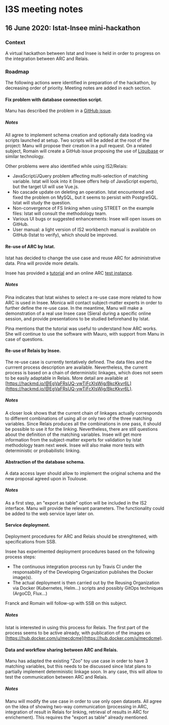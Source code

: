 # I3S meeting notes

## 16 June 2020: Istat-Insee mini-hackathon

### Context

A virtual hackathon between Istat and Insee is held in order to progress on the integration between ARC and Relais.

### Roadmap

The following actions were identified in preparation of the hackathon, by decreasing order of priority. Meeting notes are added in each section.

#### Fix problem with database connection script.

Manu has described the problem in a [GitHub issue](https://github.com/mecdcme/is2/issues/26).

##### Notes

All agree to implement schema creation and optionally data loading via scripts launched at setup. Two scripts will be added at the root of the project: Manu will propose their creation in a pull request. On a related subject, Romain will create a GitHub issue proposing the use of [Liquibase](https://www.liquibase.org/) or similar technology.

Other problems were also identified while using IS2/Relais:

  * JavaScript/JQuery problem affecting multi-selection of matching variable. Istat will look into it (Insee offers help of JavaScript experts), but the target UI will use Vue.js.
  * No cascade update on deleting an operation. Istat encountered and fixed the problem on MySQL, but it seems to persist with PostgreSQL. Istat will study the question.
  * Non-convergence of FS linking when using STREET on the example files: Istat will consult the methodology team.
  * Various UI bugs or suggested enhancements: Insee will open issues on GitHub.
  * User manual: a light version of IS2 workbench manual is available on GitHub (Istat to verify), which should be improved.


#### Re-use of ARC by Istat.

Istat has decided to change the use case and reuse ARC for administrative data. Pina will provide more details.

Insee has provided a [tutorial](https://hackmd.io/@EgVaFRsUQ-ywTiFcXIsWig/rJzPiJp3U#/) and an online ARC [test instance](http://vps770178.ovh.net:8080/arc-web/).

##### Notes

Pina indicates that Istat wishes to select a re-use case more related to how ARC is used in Insee. Monica will contact subject-matter experts in order to further define the re-use case. In the meantime, Manu will make a demonstration of a real use Insee case (Siera) during a specific online session, and provide presentations to be studied beforehand by Istat.

Pina mentions that the tutorial was useful to understand how ARC works. She will continue to use the software with Mauro, with support from Manu in case of questions.


#### Re-use of Relais by Insee.

The re-use case is currently tentatively defined. The data files and the currrent process description are available. Nevertheless, the current process is based on a chain of deterministic linkages, which does not seem to be easily adaptable in Relais. More detail are available at [https://hackmd.io/@EgVaFRsUQ-ywTiFcXIsWig/BkcKkvr6L](https://hackmd.io/@EgVaFRsUQ-ywTiFcXIsWig/BkcKkvr6L).

##### Notes

A closer look shows that the current chain of linkages actually corresponds to different combinations of using all or only two of the three matching variables. Since Relais produces all the combinations in one pass, it should be possible to use it for the linking. Nevertheless, there are still questions about the definition of the matching variables. Insee will get more information from the subject-matter experts for validation by Istat methodology team next week. Insee will also make more tests with deterministic or probabilistic linking.


#### Abstraction of the database schema.

A data access layer should allow to implement the original schema and the new proposal agreed upon in Toulouse.

##### Notes

As a first step, an "export as table" option will be included in the IS2 interface. Manu will provide the relevant parameters. The functionality could be added to the web service layer later on.


#### Service deployment.

Deployment procedures for ARC and Relais should be strenghtened, with specifications from SSB.

Insee has experimented deployment procedures based on the following process steps:

  * The continuous integration process run by Travis CI under the responsability of the Developing Organization publishes the Docker image(s).
  * The actual deployment is then carried out by the Reusing Organization via Docker (Kubernetes, Helm...) scripts and possibly GitOps techniques (ArgoCD, Flux...)

Franck and Romain will follow-up with SSB on this subject.

##### Notes

Istat is interested in using this process for Relais. The first part of the process seems to be active already, with publication of the images on [https://hub.docker.com/u/mecdcme](https://hub.docker.com/u/mecdcme).


#### Data and workflow sharing between ARC and Relais.

Manu has adapted the existing "Zoo" toy use case in order to have 3 matching variables, but this needs to be discussed since Istat plans to partially implement deterministic linkage soon. In any case, this will allow to test the communication between ARC and Relais.

##### Notes

Manu will modify the use case in order to use only open datasets. All agree on the idea of showing two-way communication (processing in ARC, integration of result in Relais for linking, retrieval of results in ARC for enrichement). This requires the "export as table" already mentioned.

